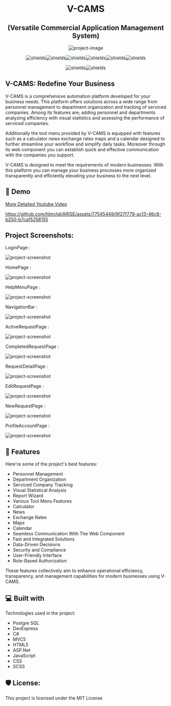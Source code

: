 
<h1 align="center" id="title">V-CAMS </h1>
<h2 align="center">(Versatile Commercial Application Management System)</h2>

<p align="center"><img src="https://i.hizliresim.com/jouohcx.png" alt="project-image"></p>

<p align="center"><img src="https://img.shields.io/github/issues/hlmclgl/CommercialAutomationWebComponent.svg" alt="shields"><img src="https://img.shields.io/github/stars/hlmclgl/CommercialAutomationWebComponent.svg" alt="shields"><img src="https://img.shields.io/github/forks/hlmclgl/CommercialAutomationWebComponent.svg" alt="shields"><img src="https://img.shields.io/badge/License-MIT-success.svg" alt="shields"><img src="https://img.shields.io/github/watchers/hlmclgl/CommercialAutomationWebComponent.svg" alt="shields"><img src="https://img.shields.io/badge/Maintained%3F-yes-blue.svg" alt="shields"></p>
<p align="center"><img src="https://img.shields.io/badge/LinkedIn-0077B5?style=for-the-badge&logo=linkedin&logoColor=white" alt="shields"><img src="https://img.shields.io/badge/Gmail-D14836?style=for-the-badge&logo=gmail&logoColor=white" alt="shields"></p>


<h2>V-CAMS: Redefine Your Business</h2>

<p id="description">V-CAMS is a comprehensive automation platform developed for your business needs. This platform offers solutions across a wide range from personnel management to department organization and tracking of serviced companies. Among its features are; adding personnel and departments analyzing efficiency with visual statistics and assessing the performance of serviced companies.</p>
<p>Additionally the tool menu provided by V-CAMS is equipped with features such as a calculator news exchange rates maps and a calendar designed to further streamline your workflow and simplify daily tasks. Moreover through its web component you can establish quick and effective communication with the companies you support.</p>
<p> V-CAMS is designed to meet the requirements of modern businesses. With this platform you can manage your business processes more organized transparently and efficiently elevating your business to the next level.</p>

<h2>🚀 Demo</h2>

[More Detailed Youtube Video ](https://www.youtube.com/watch?v=9-2QvQJg4mg&t=407s)

https://github.com/hlmclgl/ARISE/assets/77545449/9f27f779-ac13-46c6-b250-b7caf5258155

<h2>Project Screenshots:</h2>

<p >LoginPage  : </p>
<img src="https://i.hizliresim.com/ioh91oq.png" alt="project-screenshot" >

<p >HomePage  : </p>
<img src="https://i.hizliresim.com/6v92f6l.png" alt="project-screenshot" >

<p >HelpMenuPage  : </p>
<img src="https://i.hizliresim.com/ecgne4o.png" alt="project-screenshot">

<p >NavigationBar  : </p>
<img src="https://i.hizliresim.com/r8ao0pc.png" alt="project-screenshot" >

<p >ActiveRequestPage  : </p>
<img src="https://i.hizliresim.com/ena8f35.png" alt="project-screenshot" >

<p >CompletedRequestPage  : </p>
<img src="https://i.hizliresim.com/9cc0bxf.png" alt="project-screenshot" >

<p >RequestDetailPage  : </p>
<img src="https://i.hizliresim.com/iahlp8n.png" alt="project-screenshot" >

<p >EditRequestPage  : </p>
<img src="https://i.hizliresim.com/b5qrnyg.png" alt="project-screenshot" >

<p >NewRequestPage  : </p>
<img src="https://i.hizliresim.com/1kfgf4h.png" alt="project-screenshot" >

<p >ProfileAccountPage  : </p>
<img src="https://i.hizliresim.com/19l83xe.png" alt="project-screenshot" >

  
<h2>🧐 Features</h2>

Here're some of the project's best features:

*   Personnel Management
*   Department Organization
*   Serviced Company Tracking
*   Visual Statistical Analysis
*   Report Wizard
*   Various Tool Menu Features
*   Calculator
*   News
*   Exchange Rates
*   Maps
*   Calendar
*   Seamless Communication With The Web Component
*   Fast and Integrated Solutions
*   Data-Driven Decisions
*   Security and Compliance
*   User-Friendly Interface
*   Role-Based Authorization

<p>These features collectively aim to enhance operational efficiency, transparency, and management capabilities for modern businesses using V-CAMS.</p>
  
<h2>💻 Built with</h2>

Technologies used in the project:

*   Postgre SQL
*   DevExpress
*   C#
*   MVC5
*   HTML5
*   ASP.Net
*   JavaScript
*   CSS
*   SCSS

<h2>🛡️ License:</h2>

This project is licensed under the MIT License
